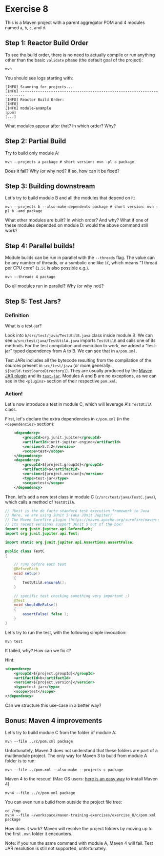 # Exercise 8

This is a Maven project with a parent aggregator POM and 4 modules named `a`, `b`, `c`, and `d`.

## Step 1: Reactor Build Order

To see the build order, there is no need to actually compile or run anything other than the basic `validate` phase (the default goal of the project):

```shell
mvn
```

You should see logs starting with:

```
[INFO] Scanning for projects...
[INFO] ------------------------------------------------------------------------
[INFO] Reactor Build Order:
[INFO]
[INFO] module-example                                                     [pom]
[...]
```

What modules appear after that? In which order? Why?

## Step 2: Partial Build

Try to build only module A:

```shell
mvn --projects a package # short version: mvn -pl a package
```

Does it fail? Why (or why not)?
If so, how can it be fixed?

## Step 3: Building downstream

Let's try to build module B and all the modules that depend on it:

```shell
mvn --projects b --also-make-dependents package # short version: mvn -pl b -amd package
```

What other modules are built? In which order? And why?
What if one of these modules depended on module D: would the above command still work?

## Step 4: Parallel builds!

Module builds can be run in parallel with the `--threads` flag.
The value can be any number of threads, or a symbolic one like `1C`, which means "1 thread per CPU core" (`1.5C` is also possible e.g.).

```shell
mvn --threads 4 package
```

Do all modules run in parallel? Why (or why not)?

## Step 5: Test Jars?

### Definition

What is a test-jar?

Look into `b/src/test/java/TestUtilB.java` class inside module B.
We can see `a/src/test/java/TestUtilA.java` imports `TestUtilB` and calls one of its methods. 
For the test compilation and execution to work, we added a "test-jar" typed dependency from A to B.
We can see that in `a/pom.xml`.

Test JARs includes all the bytecode resulting from the compilation of the sources present in `src/test/java` 
(or more generally: `${build.testSourceDirectory}`). They are usually produced by the [Maven JAR plugin](https://maven.apache.org/plugins/maven-jar-plugin/) and its [`test-jar`](https://maven.apache.org/plugins/maven-jar-plugin/test-jar-mojo.html).
Modules A and B are no exceptions, as we can see in the `<plugins>` section of their respective `pom.xml`.

### Action!

Let's now introduce a test in module C, which will leverage A's `TestUtilA` class.

First, let's declare the extra dependencies in `c/pom.xml` (in the `<dependencies>` section):

```xml
    <dependency>
        <groupId>org.junit.jupiter</groupId>
        <artifactId>junit-jupiter-engine</artifactId>
        <version>5.7.2</version>
        <scope>test</scope>
    </dependency>
    <dependency>
        <groupId>${project.groupId}</groupId>
        <artifactId>a</artifactId>
        <version>${project.version}</version>
        <type>test-jar</type>
        <scope>test</scope>
    </dependency>
```

Then, let's add a new test class in module C (`c/src/test/java/TestC.java`), which calls a method of `TestUtilA`.

```java
// JUnit is the de facto standard test execution framework in Java
// Here, we are using JUnit 5 (aka JUnit Jupiter)
// The Maven Surefire plugin (https://maven.apache.org/surefire/maven-surefire-plugin/) is the default plugin bound to the `test` phase.
// Its recent versions support JUnit 5 out of the box!
import org.junit.jupiter.api.BeforeEach;
import org.junit.jupiter.api.Test;

import static org.junit.jupiter.api.Assertions.assertFalse;

public class TestC
{

    // runs before each test
    @BeforeEach
    void setup()
    {
        TestUtilA.ensureA();
    }

    // specific test checking something very important ;)
    @Test
    void shouldBeFalse()
    {
        assertFalse( false );
    }
}
```

Let's try to run the test, with the following simple invocation:

```shell
mvn test
```

It failed, why? How can we fix it?

Hint:
```xml
<dependency>
    <groupId>${project.groupId}</groupId>
    <artifactId>b</artifactId>
    <version>${project.version}</version>
    <type>test-jar</type>
    <scope>test</scope>
</dependency>
```

Can we structure this use-case in a better way?

## Bonus: Maven 4 improvements

Let's try to build module C from the folder of module A:

```shell
mvn --file ../c/pom.xml package
```

Unfortunately, Maven 3 does not understand that these folders are part
of a multimodule project.
The only way for Maven 3 to build from module A folder is to run:

```shell
mvn --file ../pom.xml --also-make --projects c package
```

Maven 4 to the rescue! (Mac OS users: [here is an easy way](https://github.com/mthmulders/homebrew-maven-snapshot) to install Maven 4)

```shell
mvn4 --file ../c/pom.xml package
```

You can even run a build from outside the project file tree:

```shell
cd /tmp
mvn4 --file ~/workspace/maven-training-exercises/exercise_8/c/pom.xml package
```

How does it work?
Maven will resolve the project folders by moving up to the first `.mvn` folder it encounters.

Note: if you run the same command with module A, Maven 4 will fail.
Test JAR resolution is still not supported, unfortunately.